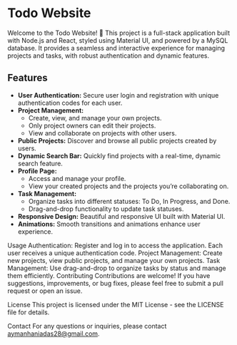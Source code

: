 # Todo Website

Welcome to the Todo Website! 🚀 This project is a full-stack application built with Node.js and React, styled using Material UI, and powered by a MySQL database. It provides a seamless and interactive experience for managing projects and tasks, with robust authentication and dynamic features.

## Features

- **User Authentication:** Secure user login and registration with unique authentication codes for each user.
- **Project Management:** 
  - Create, view, and manage your own projects.
  - Only project owners can edit their projects.
  - View and collaborate on projects with other users.
- **Public Projects:** Discover and browse all public projects created by users.
- **Dynamic Search Bar:** Quickly find projects with a real-time, dynamic search feature.
- **Profile Page:** 
  - Access and manage your profile.
  - View your created projects and the projects you’re collaborating on.
- **Task Management:** 
  - Organize tasks into different statuses: To Do, In Progress, and Done.
  - Drag-and-drop functionality to update task statuses.
- **Responsive Design:** Beautiful and responsive UI built with Material UI.
- **Animations:** Smooth transitions and animations enhance user experience.

Usage
Authentication: Register and log in to access the application. Each user receives a unique authentication code.
Project Management: Create new projects, view public projects, and manage your own projects.
Task Management: Use drag-and-drop to organize tasks by status and manage them efficiently.
Contributing
Contributions are welcome! If you have suggestions, improvements, or bug fixes, please feel free to submit a pull request or open an issue.

License
This project is licensed under the MIT License - see the LICENSE file for details.

Contact
For any questions or inquiries, please contact aymanhaniadas28@gmail.com.

